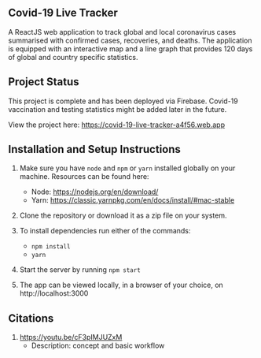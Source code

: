 ## Covid-19 Live Tracker

A ReactJS web application to track global and local coronavirus cases summarised with confirmed cases, recoveries, and deaths. The application is equipped with an interactive map and a line graph that provides 120 days of global and country specific statistics.


## Project Status

This project is complete and has been deployed via Firebase. Covid-19 vaccination and testing statistics might be added later in the future.

View the project here: https://covid-19-live-tracker-a4f56.web.app


## Installation and Setup Instructions

1. Make sure you have `node` and `npm` or `yarn` installed globally on your machine. Resources can be found here:

   - Node: https://nodejs.org/en/download/
   - Yarn: https://classic.yarnpkg.com/en/docs/install/#mac-stable

2. Clone the repository or download it as a zip file on your system.

3. To install dependencies run either of the commands:
   - `npm install`
   - `yarn`

4. Start the server by running `npm start`

5. The app can be viewed locally, in a browser of your choice, on http://localhost:3000


## Citations

1. https://youtu.be/cF3pIMJUZxM
   - Description: concept and basic workflow
